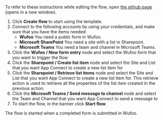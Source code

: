To refer to these instructions while editing the flow, open [the github page](https://github.com/ot4i/app-connect-templates/tree/main/resources/markdown/Create%20a%20list%20item%20in%20SharePoint%20when%20a%20Wufoo%20form%20is%20submitted_instructions.md) (opens in a new window).

1.	Click **Create flow** to start using the template.
2.	Connect to the following accounts by using your credentials, and make sure that you have the items needed:
    -	**Wufoo**  You need a public form in Wufoo.
    -	**Microsoft SharePoint**  You need a site with a list in Sharepoint.
    - **Microsoft Teams**  You need a team and channel in Microsoft Teams.
3.	Click the **Wufoo / New form entry** node and select the Wufoo form that you want to trigger the flow
4.	Click the **Sharepoint / Create list item** node and select the Site and List that you want App Connect to create a new list item for
5.	Click the **Sharepoint / Retrieve list items** node and select the Site and List that you want App Connect to create a new list item for.  This retrieve action is used to retrieve all the properties of the list item created in the previous action.
6.	Click the **Microsoft Teams / Send message to channel** node and select the Team and Channel that you want App Connect to send a message to
7.	To start the flow, in the banner click **Start flow**.

The flow is started when a completed form is submitted in Wufoo.
